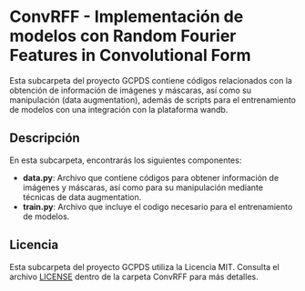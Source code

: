 # ConvRFF - Implementación de modelos con Random Fourier Features in Convolutional Form

Esta subcarpeta del proyecto GCPDS contiene códigos relacionados con la obtención de información de imágenes y máscaras, así como su manipulación (data augmentation), además de scripts para el entrenamiento de modelos con una integración con la plataforma wandb.

## Descripción

En esta subcarpeta, encontrarás los siguientes componentes:

- **data.py**: Archivo que contiene códigos para obtener información de imágenes y máscaras, así como para su manipulación mediante técnicas de data augmentation.
- **train.py**: Archivo que incluye el codigo necesario para el entrenamiento de modelos.

## Licencia

Esta subcarpeta del proyecto GCPDS utiliza la Licencia MIT. Consulta el archivo [LICENSE](...code/convRFF/LICENSE) dentro de la carpeta ConvRFF para más detalles.

